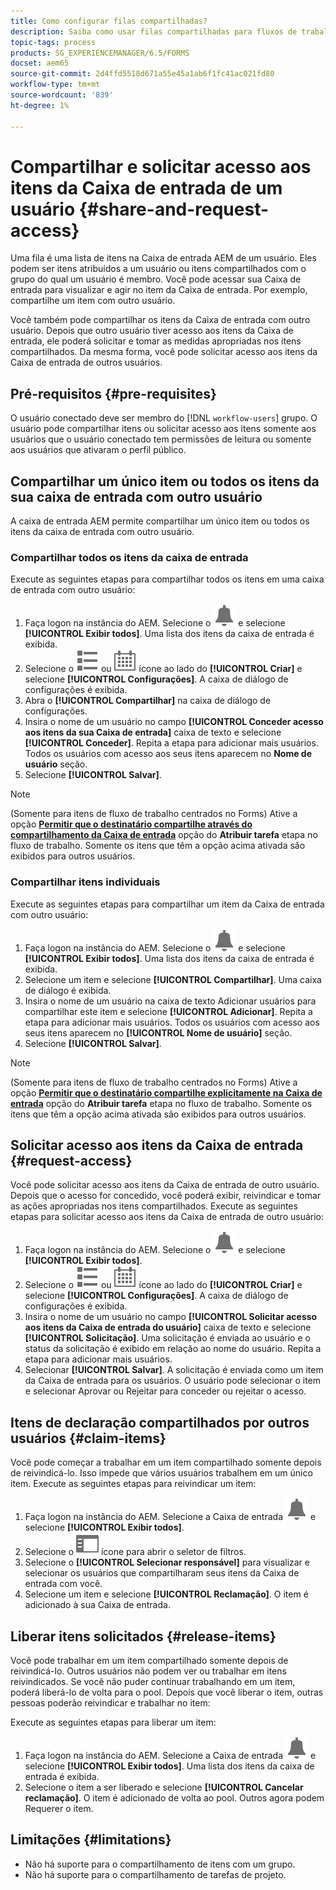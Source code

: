 ```yaml
---
title: Como configurar filas compartilhadas?
description: Saiba como usar filas compartilhadas para fluxos de trabalho centrados no Forms no [!DNL AEM Forms] no OSGi.
topic-tags: process
products: SG_EXPERIENCEMANAGER/6.5/FORMS
docset: aem65
source-git-commit: 2d4ffd5518d671a55e45a1ab6f1fc41ac021fd80
workflow-type: tm+mt
source-wordcount: '839'
ht-degree: 1%

---
```



# Compartilhar e solicitar acesso aos itens da Caixa de entrada de um usuário {#share-and-request-access}

Uma fila é uma lista de itens na Caixa de entrada AEM de um usuário. Eles podem ser itens atribuídos a um usuário ou itens compartilhados com o grupo do qual um usuário é membro. Você pode acessar sua Caixa de entrada para visualizar e agir no item da Caixa de entrada. Por exemplo, compartilhe um item com outro usuário.

Você também pode compartilhar os itens da Caixa de entrada com outro usuário. Depois que outro usuário tiver acesso aos itens da Caixa de entrada, ele poderá solicitar e tomar as medidas apropriadas nos itens compartilhados. Da mesma forma, você pode solicitar acesso aos itens da Caixa de entrada de outros usuários.

## Pré-requisitos {#pre-requisites}

O usuário conectado deve ser membro do [!DNL `workflow-users`] grupo. O usuário pode compartilhar itens ou solicitar acesso aos itens somente aos usuários que o usuário conectado tem permissões de leitura ou somente aos usuários que ativaram o perfil público.

## Compartilhar um único item ou todos os itens da sua caixa de entrada com outro usuário

A caixa de entrada AEM permite compartilhar um único item ou todos os itens da caixa de entrada com outro usuário.

### Compartilhar todos os itens da caixa de entrada

Execute as seguintes etapas para compartilhar todos os itens em uma caixa de entrada com outro usuário:

1. Faça logon na instância do AEM. Selecione o ![Caixa de entrada](assets/bell.svg) e selecione **[!UICONTROL Exibir todos]**. Uma lista dos itens da caixa de entrada é exibida.
1. Selecione o ![Exibir seletor](assets/viewlist.svg) ou ![Exibir seletor](assets/calendar.svg) ícone ao lado do **[!UICONTROL Criar]** e selecione **[!UICONTROL Configurações]**. A caixa de diálogo de configurações é exibida.
1. Abra o **[!UICONTROL Compartilhar]** na caixa de diálogo de configurações.
1. Insira o nome de um usuário no campo **[!UICONTROL Conceder acesso aos itens da sua Caixa de entrada]** caixa de texto e selecione **[!UICONTROL Conceder]**. Repita a etapa para adicionar mais usuários. Todos os usuários com acesso aos seus itens aparecem no **Nome de usuário** seção.
1. Selecione **[!UICONTROL Salvar]**.

>[!NOTE]
>
>(Somente para itens de fluxo de trabalho centrados no Forms) Ative a opção **[Permitir que o destinatário compartilhe através do compartilhamento da Caixa de entrada](aem-forms-workflow-step-reference.md)** opção do **Atribuir tarefa** etapa no fluxo de trabalho. Somente os itens que têm a opção acima ativada são exibidos para outros usuários.

### Compartilhar itens individuais

Execute as seguintes etapas para compartilhar um item da Caixa de entrada com outro usuário:

1. Faça logon na instância do AEM. Selecione o ![Caixa de entrada](assets/bell.svg) e selecione **[!UICONTROL Exibir todos]**. Uma lista dos itens da caixa de entrada é exibida.
1. Selecione um item e selecione **[!UICONTROL Compartilhar]**. Uma caixa de diálogo é exibida.
1. Insira o nome de um usuário na caixa de texto Adicionar usuários para compartilhar este item e selecione **[!UICONTROL Adicionar]**. Repita a etapa para adicionar mais usuários. Todos os usuários com acesso aos seus itens aparecem no **[!UICONTROL Nome de usuário]** seção.
1. Selecione **[!UICONTROL Salvar]**.


>[!NOTE]
>
>(Somente para itens de fluxo de trabalho centrados no Forms) Ative a opção **[Permitir que o destinatário compartilhe explicitamente na Caixa de entrada](aem-forms-workflow-step-reference.md)** opção do **Atribuir tarefa** etapa no fluxo de trabalho. Somente os itens que têm a opção acima ativada são exibidos para outros usuários.

## Solicitar acesso aos itens da Caixa de entrada {#request-access}

Você pode solicitar acesso aos itens da Caixa de entrada de outro usuário. Depois que o acesso for concedido, você poderá exibir, reivindicar e tomar as ações apropriadas nos itens compartilhados. Execute as seguintes etapas para solicitar acesso aos itens da Caixa de entrada de outro usuário:

1. Faça logon na instância do AEM. Selecione o ![Exibir seletor](assets/bell.svg) e selecione **[!UICONTROL Exibir todos]**.
1. Selecione o ![Exibir seletor](assets/viewlist.svg) ou ![Exibir seletor](assets/calendar.svg) ícone ao lado do **[!UICONTROL Criar]** e selecione **[!UICONTROL Configurações]**. A caixa de diálogo de configurações é exibida.
1. Insira o nome de um usuário no campo **[!UICONTROL Solicitar acesso aos itens da Caixa de entrada do usuário]** caixa de texto e selecione **[!UICONTROL Solicitação]**. Uma solicitação é enviada ao usuário e o status da solicitação é exibido em relação ao nome do usuário. Repita a etapa para adicionar mais usuários.
1. Selecionar **[!UICONTROL Salvar]**. A solicitação é enviada como um item da Caixa de entrada para os usuários. O usuário pode selecionar o item e selecionar Aprovar ou Rejeitar para conceder ou rejeitar o acesso.


## Itens de declaração compartilhados por outros usuários {#claim-items}

Você pode começar a trabalhar em um item compartilhado somente depois de reivindicá-lo. Isso impede que vários usuários trabalhem em um único item. Execute as seguintes etapas para reivindicar um item:

1. Faça logon na instância do AEM. Selecione a Caixa de entrada ![Caixa de entrada](assets/bell.svg) e selecione **[!UICONTROL Exibir todos]**.
1. Selecione o ![Somente conteúdo](assets/railleft.svg) ícone para abrir o seletor de filtros.
1. Selecione o **[!UICONTROL Selecionar responsável]** para visualizar e selecionar os usuários que compartilharam seus itens da Caixa de entrada com você.
1. Selecione um item e selecione **[!UICONTROL Reclamação]**. O item é adicionado à sua Caixa de entrada.

## Liberar itens solicitados {#release-items}

Você pode trabalhar em um item compartilhado somente depois de reivindicá-lo. Outros usuários não podem ver ou trabalhar em itens reivindicados. Se você não puder continuar trabalhando em um item, poderá liberá-lo de volta para o pool.   Depois que você liberar o item, outras pessoas poderão reivindicar e trabalhar no item:

Execute as seguintes etapas para liberar um item:

1. Faça logon na instância do AEM. Selecione a Caixa de entrada ![Caixa de entrada](assets/bell.svg) e selecione **[!UICONTROL Exibir todos]**. Uma lista dos itens da caixa de entrada é exibida.
1. Selecione o item a ser liberado e selecione **[!UICONTROL Cancelar reclamação]**. O item é adicionado de volta ao pool. Outros agora podem Requerer o item.

## Limitações {#limitations}

* Não há suporte para o compartilhamento de itens com um grupo.
* Não há suporte para o compartilhamento de tarefas de projeto.
